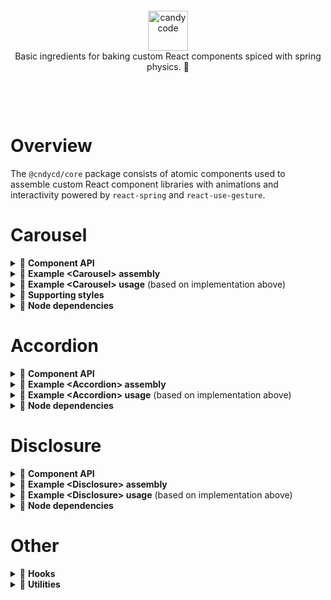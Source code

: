 &nbsp;

&nbsp;

<div align="center">
  <a href="https://candycode.co/">
    <img alt="candycode" src="https://storage.googleapis.com/candycode/candycode.svg" height="64">
  </a>
</div>
<div align="center">
  Basic ingredients for baking custom React components spiced with spring physics. 🧁
</div>

&nbsp;

&nbsp;

# Overview

The `@cndycd/core` package consists of atomic components used to assemble custom React component libraries with animations and interactivity powered by `react-spring` and `react-use-gesture`.

# Carousel

<details><summary>📃 <b>Component API</b></summary>

These atomic components can be used to assemble a custom **&lt;Carousel&gt;** component. Every rendered component accepts `className` and `style` props (as well as all other props accepted by a React DOM node). These props may be used to supplement the basic styles provided in the `styles.css` file, which must be manually added to the project and contain only the minimal CSS necessary for the carousel to function.

## Carousel state

### Provider

A **&lt;Provider&gt;** component must be the parent of all other carousel components and accepts the following props.

| **prop**                          | **default**    | type                                                         | **details**                                                  |
| --------------------------------- | -------------- | ------------------------------------------------------------ | ------------------------------------------------------------ |
| **totalSlides**<br />*(required)* |                | `number`                                                     | the value must match the length of the `children` prop passed to the &lt;Track&gt; component |
| **aspectRatio**                   | `undefined`    | `undefined`, `'square'`, `'wide'`, `'wider'`, `'widest'`, `'tall'`, `'taller'`, or `'tallest`' | enables and sets a fixed aspect ratio for the carousel       |
| **orientation**                   | `'horizontal'` | `'horizontal'` or `'vertical'`                               | determines the orientation of the carousel track (experimental) |
| **springConfig**                  | `'default'`    | `'default'`, `'gentle'`, `'wobbly'`, `'stiff'`, `'slow'`, `'molasses'`, or `{ mass: number, tension: number, friction: number }` | determines the settings used to power the carousel animations |
| **focusMode**                     | `'auto'`       | `'auto'`, `'manual'`, or `'always'`                          | `'auto'` toggles keyboard, mouse, and touch interactivity based on whether or not the carousel is visible in the viewport<br /><br />`'manual'` enables interactivity when the carousel is hovered, clicked, or touched and disables it when something outside the carousel is clicked or touched<br /><br />`'always'` always enables interactivity; best when used for carousels that are permanently visible within in the viewport |
| **inViewThreshold**               | `0.1`          | `number`                                                     | the number between `0` and `1` indicating the percentage of the carousel that must be visible in the viewport before automatically gaining focus when `focusMode` is set to `'auto'` |
| **allowGestures**                 | `true`         | `bool`                                                       | enable/disable mouse and touch support                       |
| **dragThreshold**                 | `50`           | `number`                                                     | the number of pixels the track must be panned to initiate an automatic slide change |
| **allowKeyboard**                 | `true`         | `bool`                                                       | enable/disable keyboard support                              |
| **keyboardMode**                  | `'standard'`   | `'standard ` or `'gaming'`                                   | `'standard'` listens to `↑`, `←`, `↓`,  `→` keyboard codes for moving through slides<br /><br />`'gaming'` listens to `W`, `A`, `S`, `D` in addition to all `'standard'` keys |
| **allowExpansion**                | `true`         | `bool`                                                       | enable/disable expanded-mode support                         |
| **allowFullscreen**               | `true`         | `bool`                                                       | enable/disable fullscreen-mode support                       |

## Carousel elements

### Wrapper
A **&lt;Wrapper&gt;** component must be placed somewhere within the &lt;Provider&gt; component. It must contain a &lt;Track&gt; component. It may also include a &lt;Drawer&gt; component and other React nodes.

### Track
A **&lt;Track&gt;** component must be placed somewhere within the &lt;Wrapper&gt; component. It must contain one or more &lt;Slide&gt; components as direct children.

### Slide
Each **&lt;Slide&gt;** component must be placed directly under the &lt;Track&gt; component. Each &lt;Slide&gt; can only accept one direct child node, which will be stretched to cover the entire slide.

### Drawer
A **&lt;Drawer&gt;** component may be placed somewhere within the &lt;Wrapper&gt; component, but outside the &lt;Track&gt; component. It can be used to contain one or more control elements or other React nodes.

## Controls
The following control components include built-in interactivity on click and touch events. They may be placed anywhere within the &lt;Provider&gt; component and can accept a `children` prop to wrap its logic and behavior around any React node.

- **&lt;Start&gt;** moves to the first slide
- **&lt;Backward&gt;** moves to the previous slide
- **&lt;Forward&gt;** moves to the next slide
- **&lt;End&gt;** moves to the last slide
- **&lt;Expand&gt;** toggles expanded mode
- **&lt;Fullscreen&gt;** toggles fullscreen mode
</details>

<details><summary>📃 <b>Example &lt;Carousel&gt; assembly</b></summary>

```javascript
import React from "react";
import {
  Provider,
  Wrapper,
  Track,
  Slide,
  Drawer,
  Start,
  Backward,
  Forward,
  End,
  Expand,
  Fullscreen,
} from "@cndycd/core/carousel";

export const Carousel = ({ children, ...rest }) => {
  return (
    <Provider totalSlides={children.length ? children.length : 1} {...rest}>
      <Wrapper>
        <Track>
          {children.length ? (
            children.map((child, index) => <Slide key={index}>{child}</Slide>)
          ) : (
            <Slide>{children}</Slide>
          )}
        </Track>
        <Drawer>
          <Start />
          <Backward />
          <Expand />
          <Fullscreen />
          <Forward />
          <End />
        </Drawer>
      </Wrapper>
    </Provider>
  );
};
```
</details>

<details><summary>📃 <b>Example &lt;Carousel&gt; usage</b> (based on implementation above)</summary>

```javascript
import React from 'react';
import { Carousel } from './carousel';

return (
  <Carousel>
    <div>Bulbasaur</div>
    <div>Charmander</div>
    <div>Squirtle</div>
  </Carousel>
)
```
</details>

<details><summary>📃 <b>Supporting styles</b></summary>

Use of the assembled **&lt;Carousel&gt;** component requires the following styles.

## Basic carousel functionality *(required)*

```css
.carousel {
  position: relative;
  overflow: hidden;
}

.carousel > div {
  display: flex;
}

.carousel-track {
  position: relative;
  z-index: 0;
  display: flex;
  height: 100%;
}

.carousel-slide {
  min-width: 100%;
  width: 100%;
  max-width: 100%;
  min-height: 100%;
  height: 100%;
  max-height: 100%;
}

.carousel-slide > * {
  min-width: 100% !important;
  width: 100% !important;
  max-width: 100% !important;
  min-height: 100% !important;
  height: 100% !important;
  max-height: 100% !important;
}

.carousel-slide img {
  pointer-events: none !important;
  user-select: none !important;
}

.carousel-button--disabled {
  opacity: 0.5;
  cursor: not-allowed;
}
```

## Aspect ratio functionality *(optional)*

```css
[class*='carousel--aspect-ratio-'] {
  height: 0;
}

[class*='carousel--aspect-ratio-'] > div {
  position: absolute;
  left: 0;
  right: 0;
  top: 0;
  bottom: 0;
}

.carousel--aspect-ratio-square {
  padding-top: 100%;
}

.carousel--aspect-ratio-wide {
  padding-top: 75%;
}

.carousel--aspect-ratio-wider {
  padding-top: 56.25%;
}

.carousel--aspect-ratio-widest {
  padding-top: 42.1875%;
}

.carousel--aspect-ratio-tall {
  padding-top: 133.333333%;
}

.carousel--aspect-ratio-taller {
  padding-top: 177.777778%;
}

.carousel--aspect-ratio-tallest {
  padding-top: 233.333333%;
}
```

## Gesture functionality *(optional)*

```css
.carousel--gestures {
  touch-action: none;
}

.carousel--gestures * {
  user-select: none;
}
```

## Expansion functionality *(optional)*

```css
.carousel--expanded > div {
  position: fixed !important;
  left: 0;
  right: 0;
  top: 0;
  bottom: 0;
  z-index: 1000;
  background: rgba(0, 0, 0, 0.5);
}
```

## **&lt;Drawer&gt;** component *(optional)*

```css
.carousel-drawer {
  position: absolute;
  left: 0;
  right: 0;
  bottom: 0;
  z-index: 10;
  display: flex;
  justify-content: space-around;
  align-items: center;
}
```
</details>

<details><summary>📃 <b>Node dependencies</b></summary>

Use of the assembled **&lt;Carousel&gt;** component requires the following peer dependencies.

- `classnames`
- `jotai`
- `prop-types`
- `react-dom`
- `react-intersection-observer`
- `react-spring`
- `react-use-gesture`
- `react-use-measure`
- `react`
</details>

# Accordion

<details><summary>📃 <b>Component API</b></summary>

These atomic components can be used to assemble a custom **&lt;Accordion&gt;** component. Every component accepts `className` and `style` props (as well as all other props accepted by a React DOM node) to facilitate custom designs.

## Accordion components

The **&lt;Provider&gt;** component is the main export and accepts the following props.

| **prop**                        | **default** | type                                                         | **details**                                                  |
| ------------------------------- | ----------- | ------------------------------------------------------------ | ------------------------------------------------------------ |
| **keyString**<br />*(required)* |             | `string`                                                     | unique identifier appended with an index to link each accordion item's panel and button |
| **springConfig**                | `'default'` | `'default'`, `'gentle'`, `'wobbly'`, `'stiff'`, `'slow'`, `'molasses'`, or `{ mass: number, tension: number, friction: number }` | determines the settings used to power the accordion animation |

A **&lt;Wrapper&gt;** component must be placed somewhere within the &lt;Provider&gt; component. It must contain one or more child nodes each with precisely two child nodes, the first of which becomes an accordion button and the second of which becomes an accordion anel.

</details>

<details><summary>📃 <b>Example &lt;Accordion&gt; assembly</b></summary>

```javascript
import React from 'react';
import { Provider, Wrapper } from '@cndycd/core/accordion';

export const Accordion = ({ children, ...rest }) => {
  return (
    <Provider initialPanel="first" {...rest}>
      <Wrapper>{children}</Wrapper>
    </Provider>
  );
};

const CustomItem = ({ children }) => {
  return <div>{children}</div>;
};

const CustomButton = ({ children }) => {
  return <div>{children}</div>;
};

const CustomPanel = ({ children }) => {
  return <div>{children}</div>;
};

Accordion.Item = CustomItem;
Accordion.Button = CustomButton;
Accordion.Panel = CustomPanel;
```
</details>

<details><summary>📃 <b>Example &lt;Accordion&gt; usage</b> (based on implementation above)</summary>

```javascript
import React from 'react';
import { Accordion } from './accordion';

return (
  <Accordion keyString="faq_">
    <Accordion.Item>
      <Accordion.Button>Who’s that Pokémon?</Accordion.Button>
      <Accordion.Panel>It’s Pikachu!</Accordion.Panel>
    </Accordion.Item>
    <Accordion.Item>
      <Accordion.Button>What’s Pikachu's Pokédex ID?</Accordion.Button>
      <Accordion.Panel>It’s twenty five!</Accordion.Panel>
    </Accordion.Item>
    <Accordion.Item>
      <Accordion.Button>Where is Pikachu found?</Accordion.Button>
      <Accordion.Panel>Viridian Forest!</Accordion.Panel>
    </Accordion.Item>
  </Accordion>
)
```
</details>

<details><summary>📃 <b>Node dependencies</b></summary>

Use of the assembled **&lt;Accordion&gt;** component requires the following peer dependencies.

- `classnames`
- `jotai`
- `prop-types`
- `react-dom`
- `react-spring`
- `react-use-measure`
- `react`
</details>

# Disclosure

<details><summary>📃 <b>Component API</b></summary>

These atomic components can be used to assemble a custom **&lt;Disclosure&gt;** component. Every component accepts `className` and `style` props (as well as all other props accepted by a React DOM node) to facilitate custom designs.

## Disclosure components

The **&lt;Provider&gt;** component is the main export and accepts the following props.

| **prop**                  | **default** | type                                                         | **details**                                                  |
| ------------------------- | ----------- | ------------------------------------------------------------ | ------------------------------------------------------------ |
| **uid**<br />*(required)* |             | `string`                                                     | unique identifier linking the disclosure panel and button    |
| **springConfig**          | `'default'` | `'default'`, `'gentle'`, `'wobbly'`, `'stiff'`, `'slow'`, `'molasses'`, or `{ mass: number, tension: number, friction: number }` | determines the settings used to power the disclosure animation |

The **&lt;Button&gt;** subcomponent must be exported as `Disclosure.Button`. It toggles the visibility of the &lt;Panel&gt; component.

The **&lt;Panel&gt;** subcomponent must be exported as `Disclosure.Panel`. Its visibility is toggled by the &lt;Button&gt; component.
</details>

<details><summary>📃 <b>Example &lt;Disclosure&gt; assembly</b></summary>

```javascript
import React from 'react';
import { Provider, Button, Panel } from '@cndycd/core/disclosure';

export const Disclosure = ({ children, ...rest }) => {
  return <Provider {...rest}>{children}</Provider>;
};

const CustomButton = ({ children, ...rest }) => {
  return <Button {...rest}>{children}</Button>;
};

const CustomPanel = ({ children, ...rest }) => {
  return <Panel {...rest}>{children}</Panel>;
};

Disclosure.Button = CustomButton;
Disclosure.Panel = CustomPanel;
```
</details>

<details><summary>📃 <b>Example &lt;Disclosure&gt; usage</b> (based on implementation above)</summary>

```javascript
import React from 'react';
import { Disclosure } from './disclosure';

return (
  <>
    <Disclosure uid="faq_1">
      <Disclosure.Button>Who’s that Pokémon?</Disclosure.Button>
      <Disclosure.Panel>It’s Pikachu!</Disclosure.Panel>
    </Disclosure>
    <Disclosure uid="faq_2">
      <Disclosure.Button>What’s Pikachu's Pokédex ID?</Disclosure.Button>
      <Disclosure.Panel>It’s twenty five!</Disclosure.Panel>
    </Disclosure>
    <Disclosure uid="faq_3">
      <Disclosure.Button>Where is Pikachu found?</Disclosure.Button>
      <Disclosure.Panel>Viridian Forest!</Disclosure.Panel>
    </Disclosure>
  </>
)
```
</details>

<details><summary>📃 <b>Node dependencies</b></summary>

Use of the assembled **&lt;Disclosure&gt;** component requires the following peer dependencies.

- `jotai`
- `prop-types`
- `react-dom`
- `react-spring`
- `react-use-measure`
- `react`
</details>

# Other

<details><summary>📃 <b>Hooks</b></summary>

The package includes several general-purpose custom hooks.

- `useEffectOnce`
- `useCallbackOnce`
- `useLocalStorage`
- `useOnClickOutside`
</details>

<details><summary>📃 <b>Utilities</b></summary>

The package includes several general-purpose utility functions.

- `capitalize`
- `getMarkup`
- `isSSR`
- `take`
- `toCamelCase`
- `toSnakeCase`
</details>
